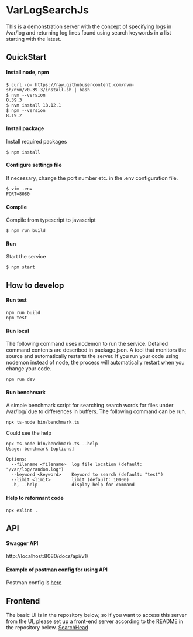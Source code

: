 # VarLogSearchJs
This is a demonstration server with the concept of specifying logs in /var/log and returning log lines found using search keywords in a list starting with the latest.

## QuickStart

#### Install node, npm
```
$ curl -o- https://raw.githubusercontent.com/nvm-sh/nvm/v0.39.3/install.sh | bash
$ nvm --version
0.39.3
$ nvm install 18.12.1
$ npm --version
8.19.2
```
#### Install package

Install required packages
```
$ npm install
```

#### Configure settings file
If necessary, change the port number etc. in the .env configuration file.
```
$ vim .env
PORT=8080
```

#### Compile
Compile from typescript to javascript
```
$ npm run build
```

#### Run 
Start the service
```
$ npm start
```

## How to develop

#### Run test
```
npm run build
npm test
```

#### Run local
The following command uses nodemon to run the service. Detailed command contents are described in package.json. A tool that monitors the source and automatically restarts the server.  If you run your code using nodemon instead of node, the process will automatically restart when you change your code.
```
npm run dev
```

#### Run benchmark
A simple benchmark script for searching search words for files under /var/log/ due to differences in buffers. The following command can be run.
```
npx ts-node bin/benchmark.ts
```
Could see the help
```
npx ts-node bin/benchmark.ts --help
Usage: benchmark [options]

Options:
  --filename <filename>  log file location (default: "/var/log/random.log")
  --keyword <keyword>    Keyword to search (default: "test")
  --limit <limit>        limit (default: 10000)
  -h, --help             display help for command
```

#### Help to reformant code
```
npx eslint .
```

## API

#### Swagger API
http://localhost:8080/docs/api/v1/

#### Example of postman config for using API
Postman config is [here](tools/varlogsearch.postman_collection.json "s/varlogsearch.postman_collection.json")

## Frontend
The basic UI is in the repository below, so if you want to access this server from the UI, please set up a front-end server according to the README in the repository below.
[SearchHead](https://github.com/sakaijunsoccer/searchhead)
